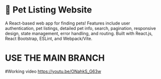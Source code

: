 # 🐾 Pet Listing Website
A React-based web app for finding pets! Features include user authentication, pet listings, detailed pet info, search, pagination, responsive design, state management, error handling, and routing. Built with React.js, React Bootstrap, ESLint, and Webpack/Vite.


# USE THE MAIN BRANCH 

#Working video 
https://youtu.be/ONahkS_G63w


